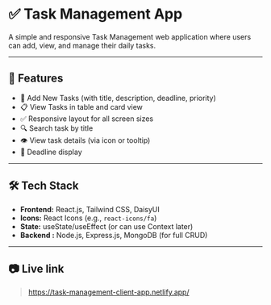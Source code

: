# ✅ Task Management App

A simple and responsive Task Management web application where users can add, view, and manage their daily tasks.

---

## 🚀 Features

- 📝 Add New Tasks (with title, description, deadline, priority)
- 📋 View Tasks in table and card view
- ✅ Responsive layout for all screen sizes
- 🔍 Search task by title
- 👁️ View task details (via icon or tooltip)
- 📅 Deadline display

---

## 🛠️ Tech Stack

- **Frontend:** React.js, Tailwind CSS, DaisyUI
- **Icons:** React Icons (e.g., `react-icons/fa`)
- **State:** useState/useEffect (or can use Context later)
- **Backend :** Node.js, Express.js, MongoDB (for full CRUD)

---

## 📷 Live link

> https://task-management-client-app.netlify.app/
